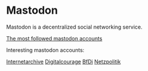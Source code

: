 # Mastodon

Mastodon is a decentralized social networking service.

[The most followed mastodon accounts](https://most-followed-mastodon-accounts.stefanhayden.com/)

Interesting mastodon accounts:

[Internetarchive](https://mastodon.archive.org/@internetarchive)
[Digitalcourage](https://digitalcourage.social/@digitalcourage)
[BfDi](https://social.bund.de/@bfdi)
[Netzpolitik](https://chaos.social/@netzpolitik_feed)
